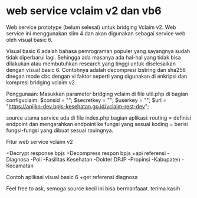 # web service vclaim v2 dan vb6
 
 Web service prototype (belum selesai) untuk bridging Vclaim v2. Web service ini menggunakan slim 4 dan akan digunakan sebagai service web oleh visual basic 6.
 
 Visual basic 6 adalah bahasa pemrograman populer yang sayangnya sudah tidak diperbarui lagi. Sehingga ada masanya ada hal-hal yang tidak bisa dilakukan atau membutuhkan research yang tinggi untuk diselesaikan dengan visual basic 6. Contohnya adalah decompresi lzstring dan sha256 dnegan mode cbc dengan vi faktor seperti yang digunakan di enkripsi dan kompresi bridging vclaim v2.
 
 Penggunaan:
 Masukkan parameter bridging vclaim di file util.php di bagian configvclaim:
    $consid = "";
    $secretkey = "";
    $userkey = "";
    $url = "https://apijkn-dev.bpjs-kesehatan.go.id/vclaim-rest-dev";
 
 source utama service ada di file index.php
 bagian aplikasi:
 routing = definisi endpoint dan mengarahkan endpoint ke fungsi yang sesuai
 koding = berisi fungsi-fungsi yang dibuat sesuai rouingnya.
 
 
 Fitur web service vclaim v2
 
 +Decrypt response bpjs
 +Decompress respon bpjs
 +api referensi
  -Diagnosa
  -Poli
  -Fasilitas Kesehatan
  -Dokter DPJP
  -Propinsi
  -Kabupaten
  -Kecamatan
  
 Contoh aplikasi visual basic 6
 +get referensi diagnosa


Feel free to ask, semoga source kecil ini bisa bermanfaaat. 
terima kasih
 
 
